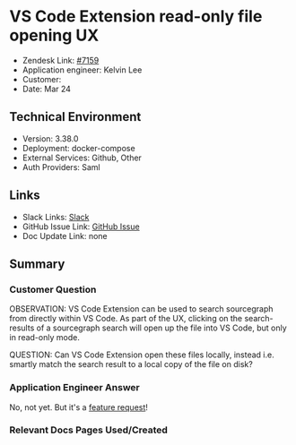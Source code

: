 
# VS Code Extension read-only file opening UX <!-- Ticket Title  Hint: include keywords to make it searchable -->

- Zendesk Link: [#7159](https://sourcegraph.zendesk.com/agent/tickets/7159)
- Application engineer: Kelvin Lee
- Customer: <!-- Redact if this contains personally identifying information -->
- Date: Mar 24

<!-- Data populated from integration, speak to Ben Gordon or Michael Bali if not working -->
<!-- During Internal team trial, fill missing data manually (we are waiting for all data to sync) -->

## Technical Environment
- Version: ​3.38.0
- Deployment: docker-compose
- External Services: Github, Other
- Auth Providers: Saml


## Links
<!-- Data for application engineer manual entry -->
- Slack Links: [Slack](https://sourcegraph.slack.com/archives/C02M9ASQ2LC/p1648162589022199)
- GitHub Issue Link: [GitHub Issue](https://github.com/sourcegraph/sourcegraph/issues/32633) 
- Doc Update Link: none

## Summary
### Customer Question
OBSERVATION: VS Code Extension can be used to search sourcegraph from directly within VS Code. As part of the UX, clicking on the search-results of a sourcegraph search will open up the file into VS Code, but only in read-only mode.

QUESTION: Can VS Code Extension open these files locally, instead i.e. smartly match the search result to a local copy of the file on disk?

### Application Engineer Answer
No, not yet. But it's a [feature request](https://github.com/sourcegraph/sourcegraph/issues/32633)!

### Relevant Docs Pages Used/Created

<!-- Once complete, upload a copy to https://github.com/sourcegraph/support-tools-internal/tree/main/resolved-tickets as a .md file -->
<!-- Name the file 7159.md -->
